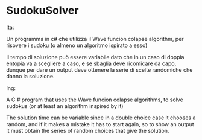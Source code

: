 # SudokuSolver

Ita:

Un programma in c# che utilizza il Wave funcion colapse algorithm, per risovere i sudoku (o almeno un algoritmo ispirato a esso)

Il tempo di soluzione può essere variabile dato che in un caso di doppia entopia va a scegliere a caso, e se sbaglia deve ricomicare da capo, dunque per dare un output deve ottenere la serie di scelte randomiche che danno la soluzione.

Ing:

A C # program that uses the Wave funcion colapse algorithms, to solve sudokus (or at least an algorithm inspired by it)

The solution time can be variable since in a double choice case it chooses a random, and if it makes a mistake it has to start again, so to show an output it must obtain the series of random choices that give the solution.
